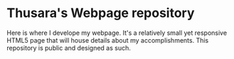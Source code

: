 # Thusara's Webpage repository

Here is where I develope my webpage. It's a relatively small yet responsive HTML5 page that will house
details about my accomplishments. This repository is public and designed as such.
